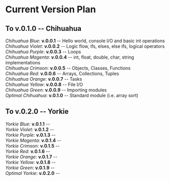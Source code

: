 # Current Version Plan
## To v.0.1.0 -- Chihuahua
*Chihuahua Blue*: **v.0.0.1** -- Hello world, console I/O and basic int operations  
*Chihuahua Violet*: **v.0.0.2** -- Logic flow, ifs, elses, else ifs, logical operators  
*Chihuahua Purple*: **v.0.0.3** -- Loops  
*Chihuahua Magenta*: **v.0.0.4** -- int, float, double, char, string implementations  
*Chihuahua Crimson*: **v.0.0.5** -- Objects, Classes, Functions  
*Chihuahua Red*: **v.0.0.6** -- Arrays, Collections, Tuples  
*Chihuahua Orange*: **v.0.0.7** -- Tasks  
*Chihuahua Yellow*: **v.0.0.8** -- File I/O  
*Chihuahua Green*: **v.0.0.9** -- Importing modules  
*Optimal Chihuahua*: **v.0.1.0** -- Standard module (i.e. array sort)  

## To v.0.2.0 -- Yorkie
*Yorkie Blue*: **v.0.1.1** --   
*Yorkie Violet*: **v.0.1.2** --   
*Yorkie Purple*: **v.0.1.3** --   
*Yorkie Magenta*: **v.0.1.4** --   
*Yorkie Crimson*: **v.0.1.5** --   
*Yorkie Red*: **v.0.1.6** --   
*Yorkie Orange*: **v.0.1.7** --   
*Yorkie Yellow*: **v.0.1.8** --   
*Yorkie Green*: **v.0.1.9** --   
*Optimal Yorkie*: **v.0.2.0** --   

